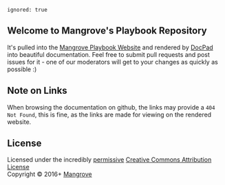 ```
ignored: true
```

## Welcome to Mangrove's Playbook Repository

It's pulled into the [Mangrove Playbook Website](https://github.com/MeetMangrove/playbook-website) and rendered by [DocPad](https://docpad.org) into beautiful documentation. Feel free to submit pull requests and post issues for it - one of our moderators will get to your changes as quickly as possible :)


## Note on Links

When browsing the documentation on github, the links may provide a `404 Not Found`, this is fine, as the links are made for viewing on the rendered website.


## License

Licensed under the incredibly [permissive](http://en.wikipedia.org/wiki/Permissive_free_software_licence) [Creative Commons Attribution License](http://creativecommons.org/licenses/by/4.0/)
<br/>Copyright &copy; 2016+ [Mangrove](https://mangrove.io)
